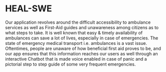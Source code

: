 # HEAL-SWE
Our application revolves around the difficult accessibility to ambulance services as well as First-Aid guides and unawareness among citizens as to what steps to take. It is well known that easy &amp; timely availability of ambulances can save a lot of lives, especially in case of emergencies. The state of emergency medical transport i.e. ambulances is a vast issue. Oftentimes, people are unaware of how beneficial first aid proves to be, and our app ensures that this information reaches our users as well through an interactive Chatbot that is made voice enabled in case of panic and a pictorial step to step guide of some very frequent emergencies.
